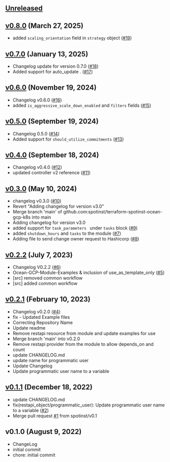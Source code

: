 <a name="unreleased"></a>
## [Unreleased]



<a name="v0.8.0"></a>
## [v0.8.0] (March 27, 2025)

- added `scaling_orientation` field in `strategy` object ([#19](https://github.com/spotinst/terraform-spotinst-ocean-gcp-k8s/issues/19))


<a name="v0.7.0"></a>
## [v0.7.0] (January 13, 2025)

- Changelog update for version 0.7.0 ([#18](https://github.com/spotinst/terraform-spotinst-ocean-gcp-k8s/issues/18))
- Added support for auto_update . ([#17](https://github.com/spotinst/terraform-spotinst-ocean-gcp-k8s/issues/17))


<a name="v0.6.0"></a>
## [v0.6.0] (November 19, 2024)

- Changelog v0.6.0 ([#16](https://github.com/spotinst/terraform-spotinst-ocean-gcp-k8s/issues/16))
- added `is_aggressive_scale_down_enabled` and `filters` fields ([#15](https://github.com/spotinst/terraform-spotinst-ocean-gcp-k8s/issues/15))


<a name="v0.5.0"></a>
## [v0.5.0] (September 19, 2024)

- Changelog 0.5.0 ([#14](https://github.com/spotinst/terraform-spotinst-ocean-gcp-k8s/issues/14))
- Added support for `should_utilize_commitments` ([#13](https://github.com/spotinst/terraform-spotinst-ocean-gcp-k8s/issues/13))


<a name="v0.4.0"></a>
## [v0.4.0] (September 18, 2024)

- Changelog v0.4.0 ([#12](https://github.com/spotinst/terraform-spotinst-ocean-gcp-k8s/issues/12))
- updated controller v2 reference ([#11](https://github.com/spotinst/terraform-spotinst-ocean-gcp-k8s/issues/11))


<a name="v0.3.0"></a>
## [v0.3.0] (May 10, 2024)

- changelog v0.3.0 ([#10](https://github.com/spotinst/terraform-spotinst-ocean-gcp-k8s/issues/10))
- Revert "Adding changelog for version v3.0"
- Merge branch 'main' of github.com:spotinst/terraform-spotinst-ocean-gcp-k8s into main
- Adding changelog for version v3.0
- added support for `task_parameters ` under `tasks` block ([#9](https://github.com/spotinst/terraform-spotinst-ocean-gcp-k8s/issues/9))
- added `shutdown_hours` and `tasks` to the module ([#7](https://github.com/spotinst/terraform-spotinst-ocean-gcp-k8s/issues/7))
- Adding file to send change owner request to Hashicorp ([#8](https://github.com/spotinst/terraform-spotinst-ocean-gcp-k8s/issues/8))


<a name="v0.2.2"></a>
## [v0.2.2] (July 7, 2023)

- Changelog V0.2.2 ([#6](https://github.com/spotinst/terraform-spotinst-ocean-gcp-k8s/issues/6))
- Ocean-GCP-Module-Examples & inclusion of use_as_template_only  ([#5](https://github.com/spotinst/terraform-spotinst-ocean-gcp-k8s/issues/5))
- [src] removed common workflow
- [src] added common workflow


<a name="v0.2.1"></a>
## [v0.2.1] (February 10, 2023)

- Changelog v0.2.0 ([#4](https://github.com/spotinst/terraform-spotinst-ocean-gcp-k8s/issues/4))
- fix - Updated Example files
- Correcting Repository Name
- Update readme
- Remove restapi resource from module and update examples for use
- Merge branch 'main' into v0.2.0
- Remove restapi provider from the module to allow depends_on and count
- update CHANGELOG.md
- update name for programmatic user
- Update Changelog
- Update programmatic user name to a variable


<a name="v0.1.1"></a>
## [v0.1.1] (December 18, 2022)

- update CHANGELOG.md
- fix(restapi_object/programmatic_user): Update programmatic user name to a variable ([#2](https://github.com/spotinst/terraform-spotinst-ocean-gcp-k8s/issues/2))
- Merge pull request [#1](https://github.com/spotinst/terraform-spotinst-ocean-gcp-k8s/issues/1) from spotinst/v0.1


<a name="v0.1.0"></a>
## v0.1.0 (August 9, 2022)

- ChangeLog
- initial commit
- chore: initial commit


[Unreleased]: https://github.com/spotinst/terraform-spotinst-ocean-gcp-k8s/compare/v0.8.0...HEAD
[v0.8.0]: https://github.com/spotinst/terraform-spotinst-ocean-gcp-k8s/compare/v0.7.0...v0.8.0
[v0.7.0]: https://github.com/spotinst/terraform-spotinst-ocean-gcp-k8s/compare/v0.6.0...v0.7.0
[v0.6.0]: https://github.com/spotinst/terraform-spotinst-ocean-gcp-k8s/compare/v0.5.0...v0.6.0
[v0.5.0]: https://github.com/spotinst/terraform-spotinst-ocean-gcp-k8s/compare/v0.4.0...v0.5.0
[v0.4.0]: https://github.com/spotinst/terraform-spotinst-ocean-gcp-k8s/compare/v0.3.0...v0.4.0
[v0.3.0]: https://github.com/spotinst/terraform-spotinst-ocean-gcp-k8s/compare/v0.2.2...v0.3.0
[v0.2.2]: https://github.com/spotinst/terraform-spotinst-ocean-gcp-k8s/compare/v0.2.1...v0.2.2
[v0.2.1]: https://github.com/spotinst/terraform-spotinst-ocean-gcp-k8s/compare/v0.1.1...v0.2.1
[v0.1.1]: https://github.com/spotinst/terraform-spotinst-ocean-gcp-k8s/compare/v0.1.0...v0.1.1
